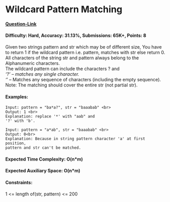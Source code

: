 # Wildcard Pattern Matching
#### [Question-Link](https://www.geeksforgeeks.org/problems/wildcard-pattern-matching/1)
#### Difficulty: Hard, Accuracy: 31.13%, Submissions: 65K+, Points: 8

Given two strings pattern and str which may be of different size, You have to return 1 if the wildcard pattern i.e. pattern, matches with str else return 0. All characters of the string str and pattern always belong to the Alphanumeric characters.
<br>
The wildcard pattern can include the characters ? and *<br>
‘?’ – matches any single character.<br>
‘*’ – Matches any sequence of characters (including the empty sequence).
<br>
Note: The matching should cover the entire str (not partial str).
<br>
#### Examples:
```
Input: pattern = "ba*a?", str = "baaabab" <br>
Output: 1 <br>
Explanation: replace '*' with "aab" and  
'?' with 'b'.
```
```
Input: pattern = "a*ab", str = "baaabab" <br>
Output: 0<br>
Explanation: Because in string pattern character 'a' at first position,
pattern and str can't be matched. 
```
#### Expected Time Complexity: O(n*m)
#### Expected Auxiliary Space: O(n*m)

#### Constraints:
1 <= length of(str, pattern) <= 200
